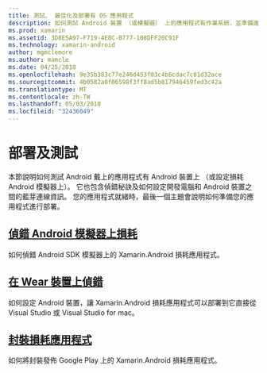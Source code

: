 ```yaml
---
title: 測試、 最佳化及部署有 OS 應用程式
description: 如何測試 Android 裝置 （或模擬器） 上的應用程式有作業系統，並準備進行部署。
ms.prod: xamarin
ms.assetid: 3D8E5A97-F719-4E8C-B777-108DFF20C91F
ms.technology: xamarin-android
author: mgmclemore
ms.author: mamcle
ms.date: 04/25/2018
ms.openlocfilehash: 9e35b383c77e246d453f03c4b6cdac7c01d32ace
ms.sourcegitcommit: 4b0582a0f06598f3ff8ad5b817946459fed3c42a
ms.translationtype: MT
ms.contentlocale: zh-TW
ms.lasthandoff: 05/03/2018
ms.locfileid: "32436049"
---
```

# <a name="deployment-and-testing"></a>部署及測試

本節說明如何測試 Android 戴上的應用程式有 Android 裝置上 （或設定損耗 Android 模擬器上）。 它也包含偵錯秘訣及如何設定開發電腦和 Android 裝置之間的藍芽連線資訊。
您的應用程式就緒時，最後一個主題會說明如何準備您的應用程式進行部署。

## <a name="debug-android-wear-on-an-emulatorandroidweardeploy-testdebug-on-emulatormd"></a>[偵錯 Android 模擬器上損耗](~/android/wear/deploy-test/debug-on-emulator.md)

如何偵錯 Android SDK 模擬器上的 Xamarin.Android 損耗應用程式。

## <a name="debug-on-a-wear-deviceandroidweardeploy-testdebug-on-devicemd"></a>[在 Wear 裝置上偵錯](~/android/wear/deploy-test/debug-on-device.md)

如何設定 Android 裝置，讓 Xamarin.Android 損耗應用程式可以部署到它直接從 Visual Studio 或 Visual Studio for mac。

##  <a name="packaging-wear-appsandroidweardeploy-testpackagingmd"></a>[封裝損耗應用程式](~/android/wear/deploy-test/packaging.md)

如何將封裝發佈 Google Play 上的 Xamarin.Android 損耗應用程式。

